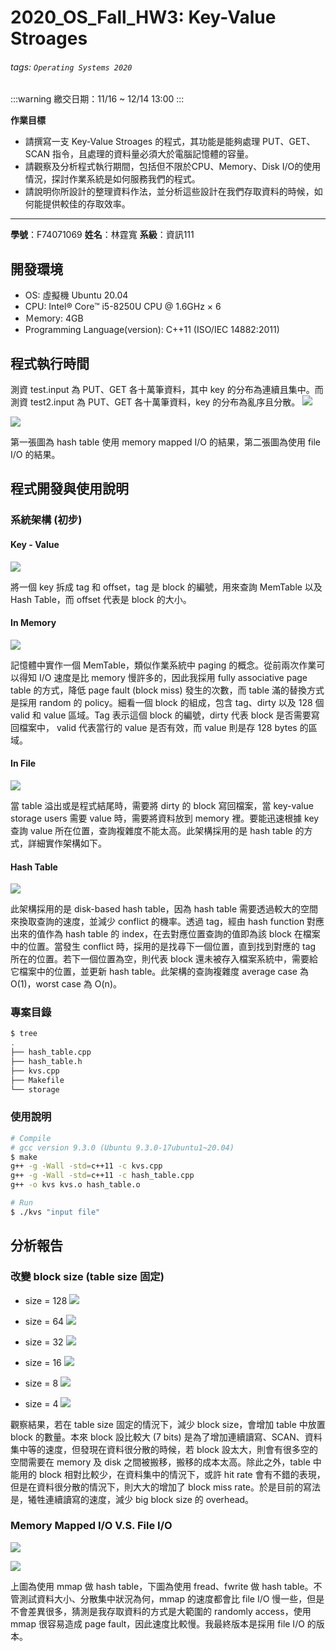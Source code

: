 # 2020_OS_Fall_HW3: Key-Value Stroages
###### tags: `Operating Systems 2020`
:::warning
繳交日期：11/16 ~ 12/14 13:00
:::

**作業目標**
* 請撰寫一支 Key-Value Stroages 的程式，其功能是能夠處理 PUT、GET、SCAN 指令，且處理的資料量必須大於電腦記憶體的容量。
* 請觀察及分析程式執行期間，包括但不限於CPU、Memory、Disk I/O的使用情況，探討作業系統是如何服務我們的程式。
* 請說明你所設計的整理資料作法，並分析這些設計在我們存取資料的時候，如何能提供較佳的存取效率。
___

**學號**：F74071069
**姓名**：林霆寬
**系級**：資訊111

## 開發環境
- OS: 虛擬機 Ubuntu 20.04
- CPU: Intel® Core™ i5-8250U CPU @ 1.6GHz × 6
- Ｍemory: 4GB
- Programming Language(version): C++11 (ISO/IEC 14882:2011)

## 程式執行時間
測資 test.input 為 PUT、GET 各十萬筆資料，其中 key 的分布為連續且集中。而測資 test2.input 為 PUT、GET 各十萬筆資料，key 的分布為亂序且分散。
![](https://i.imgur.com/ApLeB9Z.png)

![](https://i.imgur.com/HKBEcEa.png)

第一張圖為 hash table 使用 memory mapped I/O 的結果，第二張圖為使用 file I/O 的結果。

## 程式開發與使用說明
### 系統架構 (初步)
#### **Key - Value**
![](https://i.imgur.com/uvaSQVo.png)

將一個 key 拆成 tag 和 offset，tag 是 block 的編號，用來查詢 MemTable 以及 Hash Table，而 offset 代表是 block 的大小。

#### **In Memory**
![](https://i.imgur.com/s6NO7PS.png)

記憶體中實作一個 MemTable，類似作業系統中 paging 的概念。從前兩次作業可以得知 I/O 速度是比 memory 慢許多的，因此我採用 fully associative page table 的方式，降低 page fault (block miss) 發生的次數，而 table 滿的替換方式是採用 random 的 policy。細看一個 block 的組成，包含 tag、dirty 以及 128 個 valid 和 value 區域。Tag 表示這個 block 的編號，dirty 代表 block 是否需要寫回檔案中， valid 代表當行的 value 是否有效，而 value 則是存 128 bytes 的區域。

#### **In File**
![](https://i.imgur.com/y4ux9vS.png)

當 table 溢出或是程式結尾時，需要將 dirty 的 block 寫回檔案，當 key-value storage users 需要 value 時，需要將資料放到 memory 裡。要能迅速根據 key 查詢 value 所在位置，查詢複雜度不能太高。此架構採用的是 hash table 的方式，詳細實作架構如下。

#### **Hash Table**
![](https://i.imgur.com/3hTp4ZL.png)

此架構採用的是 disk-based hash table，因為 hash table 需要透過較大的空間來換取查詢的速度，並減少 conflict 的機率。透過 tag，經由 hash function 對應出來的值作為 hash table 的 index，在去對應位置查詢的值即為該 block 在檔案中的位置。當發生 conflict 時，採用的是找尋下一個位置，直到找到對應的 tag 所在的位置。若下一個位置為空，則代表 block 還未被存入檔案系統中，需要給它檔案中的位置，並更新 hash table。此架構的查詢複雜度 average case 為 O(1)，worst case 為 O(n)。

### 專案目錄
```bash
$ tree
.
├── hash_table.cpp
├── hash_table.h
├── kvs.cpp
├── Makefile
└── storage
```

### 使用說明
```bash
# Compile
# gcc version 9.3.0 (Ubuntu 9.3.0-17ubuntu1~20.04)
$ make
g++ -g -Wall -std=c++11 -c kvs.cpp
g++ -g -Wall -std=c++11 -c hash_table.cpp
g++ -o kvs kvs.o hash_table.o 

# Run
$ ./kvs "input file"
```

## 分析報告

### 改變 block size (table size 固定)
* size = 128
![](https://i.imgur.com/P3Cr1Vu.png)

* size = 64
![](https://i.imgur.com/egoHlzg.png)

* size = 32
![](https://i.imgur.com/FQsrd6L.png)

* size = 16
![](https://i.imgur.com/fEcj8Tq.png)

* size = 8
![](https://i.imgur.com/pNYUyjf.png)

* size = 4
![](https://i.imgur.com/KmBrojQ.png)

觀察結果，若在 table size 固定的情況下，減少 block size，會增加 table 中放置 block 的數量。本來 block 設比較大 (7 bits) 是為了增加連續讀寫、SCAN、資料集中等的速度，但發現在資料很分散的時候，若 block 設太大，則會有很多空的空間需要在 memory 及 disk 之間被搬移，搬移的成本太高。除此之外，table 中能用的 block 相對比較少，在資料集中的情況下，或許 hit rate 會有不錯的表現，但是在資料很分散的情況下，則大大的增加了 block miss rate。於是目前的寫法是，犧牲連續讀寫的速度，減少 big block size 的 overhead。

### Memory Mapped I/O V.S. File I/O
![](https://i.imgur.com/ApLeB9Z.png)

![](https://i.imgur.com/HKBEcEa.png)

上圖為使用 mmap 做 hash table，下圖為使用 fread、fwrite 做 hash table。不管測試資料大小、分散集中狀況為何，mmap 的速度都會比 file I/O 慢一些，但是不會差異很多，猜測是我存取資料的方式是大範圍的 randomly access，使用 mmap 很容易造成 page fault，因此速度比較慢。我最終版本是採用 file I/O 的版本。